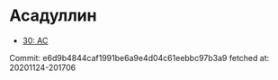 # Асадуллин
- [30: AC](30.md)

Commit: e6d9b4844caf1991be6a9e4d04c61eebbc97b3a9
 fetched at: 20201124-201706
